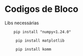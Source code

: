 # Codigos de Bloco

Libs necessárias

```shell
    pip install "numpy<1.24.0"
```

```shell
     pip install matplotlib
```

```shell
     pip install komm
```